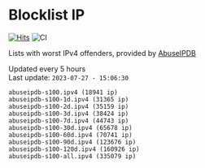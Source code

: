 # Blocklist IP

[![Hits](https://hits.seeyoufarm.com/api/count/incr/badge.svg?url=https%3A%2F%2Fgithub.com%2Fborestad%2Fblocklist-ip%2F&count_bg=%2379C83D&title_bg=%23555555&icon=&icon_color=%23E7E7E7&title=hits&edge_flat=false)](https://hits.seeyoufarm.com)  ![CI](https://img.shields.io/github/workflow/status/borestad/blocklist-ip/CI?style=flat-square)

Lists with worst IPv4 offenders, provided by [AbuseIPDB](https://www.abuseipdb.com/)

<!-- FOOTER-PLACEHOLDER -->
Updated every 5 hours<br>
Last update: `2023-07-27 - 15:06:30`
```
abuseipdb-s100.ipv4 (18941 ip)
abuseipdb-s100-1d.ipv4 (31365 ip)
abuseipdb-s100-2d.ipv4 (35159 ip)
abuseipdb-s100-3d.ipv4 (38424 ip)
abuseipdb-s100-7d.ipv4 (44743 ip)
abuseipdb-s100-30d.ipv4 (65678 ip)
abuseipdb-s100-60d.ipv4 (70741 ip)
abuseipdb-s100-90d.ipv4 (123676 ip)
abuseipdb-s100-120d.ipv4 (160926 ip)
abuseipdb-s100-all.ipv4 (335079 ip)
```
